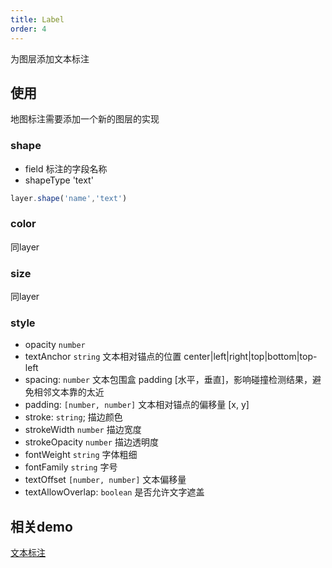 ```yaml
---
title: Label
order: 4
---
```

为图层添加文本标注

## 使用

地图标注需要添加一个新的图层的实现

### shape

- field 标注的字段名称
- shapeType 'text'

```javascript
layer.shape('name','text')

```

### color
同layer

### size
同layer

### style

- opacity  `number`  
- textAnchor  `string` 文本相对锚点的位置 center|left|right|top|bottom|top-left
- spacing:  `number` 文本包围盒 padding [水平，垂直]，影响碰撞检测结果，避免相邻文本靠的太近
- padding:  `[number, number]`  文本相对锚点的偏移量 [x, y]
- stroke: `string`; 描边颜色
- strokeWidth `number` 描边宽度
- strokeOpacity `number` 描边透明度
- fontWeight `string` 字体粗细
- fontFamily `string` 字号
- textOffset `[number, number]`  文本偏移量
- textAllowOverlap: `boolean` 是否允许文字遮盖

## 相关demo
[文本标注](../../../../examples/point/text)
